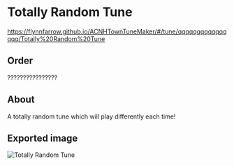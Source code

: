 # Totally Random Tune

https://flynnfarrow.github.io/ACNHTownTuneMaker/#/tune/qqqqqqqqqqqqqqqq/Totally%20Random%20Tune

## Order

????????????????

## About

A totally random tune which will play differently each time!

## Exported image

![Totally Random Tune](https://flynnfarrow.github.io/ACNHTownTuneMaker/templates/images/TotallyRandomTune.png)
